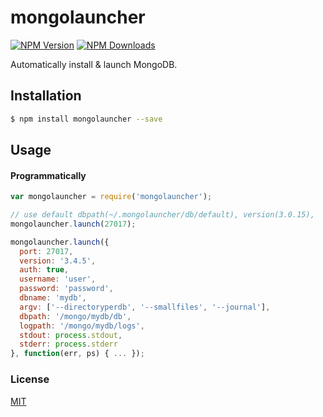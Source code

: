# mongolauncher

[![NPM Version][npm-image]][npm-url]
[![NPM Downloads][downloads-image]][downloads-url]

Automatically install & launch MongoDB.

## Installation
```sh
$ npm install mongolauncher --save
```

## Usage

#### Programmatically

```js
var mongolauncher = require('mongolauncher');

// use default dbpath(~/.mongolauncher/db/default), version(3.0.15), 
mongolauncher.launch(27017);

mongolauncher.launch({
  port: 27017,
  version: '3.4.5',
  auth: true,
  username: 'user',
  password: 'password',
  dbname: 'mydb',
  argv: ['--directoryperdb', '--smallfiles', '--journal'],
  dbpath: '/mongo/mydb/db',
  logpath: '/mongo/mydb/logs',
  stdout: process.stdout,
  stderr: process.stderr
}, function(err, ps) { ... });
```

### License

  [MIT](LICENSE)  

[npm-image]: https://img.shields.io/npm/v/mongolauncher.svg?style=flat
[npm-url]: https://npmjs.org/package/mongolauncher
[downloads-image]: https://img.shields.io/npm/dm/mongolauncher.svg?style=flat
[downloads-url]: https://npmjs.org/package/mongolauncher
[travis-image-flat]: https://img.shields.io/travis/attrs/mongolauncher.svg?style=flat
[travis-image]: https://travis-ci.org/attrs/plexi.mongodb.svg?branch=master
[travis-url]: https://travis-ci.org/attrs/plexi.mongodb
[gratipay-image]: https://img.shields.io/gratipay/teamattrs.svg?style=flat
[gratipay-url]: https://gratipay.com/teamattrs/